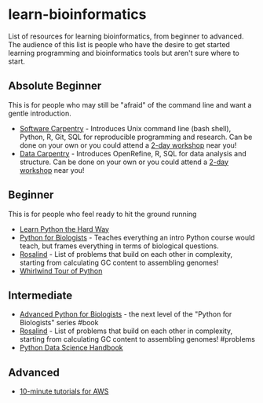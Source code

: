 # learn-bioinformatics

List of resources for learning bioinformatics, from beginner to advanced. The
audience of this list is people who have the desire to get started learning
programming and bioinformatics tools but aren't sure where to start.


## Absolute Beginner

This is for people who may still be "afraid" of the command line and want a
gentle introduction.

- [Software Carpentry](https://software-carpentry.org/lessons/) - Introduces
  Unix command line (bash shell), Python, R, Git, SQL for reproducible
  programming and research. Can be done on your own or you could attend a
  [2-day workshop](https://software-carpentry.org/workshops/) near you!
- [Data Carpentry](http://www.datacarpentry.org/lessons/) - Introduces
  OpenRefine, R, SQL for data analysis and structure. Can be done on your own
  or you could attend a
  [2-day workshop](http://www.datacarpentry.org/workshops/) near you!

## Beginner

This is for people who feel ready to hit the ground running

- [Learn Python the Hard Way](https://learnpythonthehardway.org/)
- [Python for Biologists](https://pythonforbiologists.com/) - Teaches
  everything an intro Python course would teach, but frames everything in terms
  of biological questions.
- [Rosalind](http://rosalind.info/problems/locations/) - List of problems that
  build on each other in complexity, starting from calculating GC content to
  assembling genomes!
- [Whirlwind Tour of Python](https://github.com/jakevdp/WhirlwindTourOfPython)


## Intermediate

- [Advanced Python for Biologists](https://pythonforbiologists.com/advanced-python-for-biologists/)
  \- the next level of the "Python for Biologists" series #book
- [Rosalind](http://rosalind.info/problems/locations/) - List of problems that
  build on each other in complexity, starting from calculating GC content to
  assembling genomes! #problems
- [Python Data Science Handbook](https://github.com/jakevdp/PythonDataScienceHandbook)

## Advanced

- [10-minute tutorials for AWS](https://aws.amazon.com/getting-started/tutorials/)

